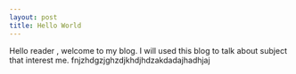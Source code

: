 ```yaml
---
layout: post
title: Hello World
---
```


Hello reader , welcome to my blog. I will used this blog to talk about subject that interest me.
fnjzhdgzjghzdjkhdjhdzakdadajhadhjaj
